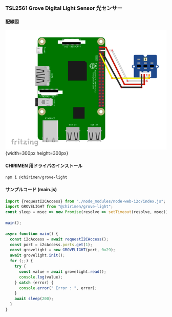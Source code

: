 ### TSL2561 Grove Digital Light Sensor 光センサー

#### 配線図

![配線図](./schematic.png "schematic"){width=300px height=300px}

#### CHIRIMEN 用ドライバのインストール

```shell
npm i @chirimen/grove-light
```

#### サンプルコード (main.js)

```javascript
import {requestI2CAccess} from "./node_modules/node-web-i2c/index.js";
import GROVELIGHT from "@chirimen/grove-light";
const sleep = msec => new Promise(resolve => setTimeout(resolve, msec));

main();

async function main() {
  const i2cAccess = await requestI2CAccess();
  const port = i2cAccess.ports.get(1);
  const grovelight = new GROVELIGHT(port, 0x29);
  await grovelight.init();
  for (;;) {
    try {
      const value = await grovelight.read();
      console.log(value);
    } catch (error) {
      console.error(" Error : ", error);
    }
    await sleep(200);
  }
}
```
